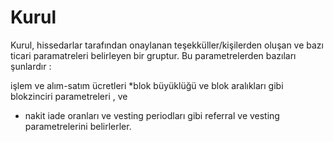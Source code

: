 # Kurul

Kurul, hissedarlar tarafından onaylanan teşekküller/kişilerden oluşan ve bazı ticari 
paramatreleri belirleyen bir gruptur. Bu parametrelerden bazıları şunlardır :

işlem ve alım-satım ücretleri
*blok büyüklüğü ve blok aralıkları gibi blokzinciri parametreleri , ve 
* nakit iade oranları ve vesting periodları gibi referral ve vesting parametrelerini
		belirlerler.